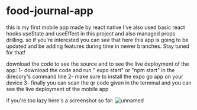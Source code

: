 # food-journal-app
this is my first mobile app made by react native
I've also used basic react hooks useState and useEffect in this project and also managed props drilling. so if you're interested you can see that here 
this app is going to be updated and be adding features during time in newer branches. Stay tuned for that!

download the code to see the source and to see the live deployment of the app:
1- download the code and run " expo start" or "npm start" in the direcory's command line
2- make sure to install the expo go app on your device 
3- finally you can scan the qr code given in the terminal and you can see the live deployment of the mobile app

if you're too lazy here's a screenshot so far:
![unnamed](https://user-images.githubusercontent.com/81581566/171655233-efb2e646-5959-4edc-89f1-1b6ceea72172.jpg)
